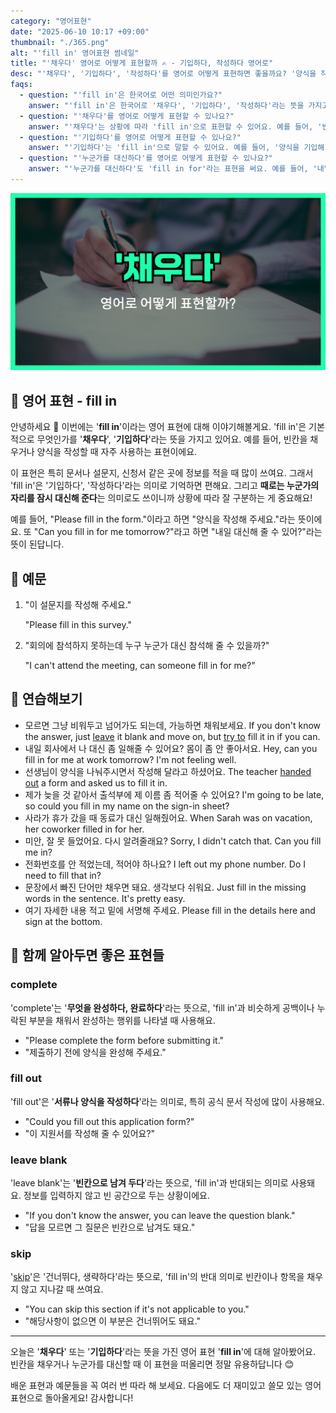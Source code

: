 ```yaml
---
category: "영어표현"
date: "2025-06-10 10:17 +09:00"
thumbnail: "./365.png"
alt: "'fill in' 영어표현 썸네일"
title: "'채우다' 영어로 어떻게 표현할까 ✍️ - 기입하다, 작성하다 영어로"
desc: "'채우다', '기입하다', '작성하다'를 영어로 어떻게 표현하면 좋을까요? '양식을 작성해 주세요.', '빈칸을 채워 주세요.' 등을 영어로 표현하는 법을 배워봅시다. 다양한 예문을 통해서 연습하고 본인의 표현으로 만들어 보세요."
faqs:
  - question: "'fill in'은 한국어로 어떤 의미인가요?"
    answer: "'fill in'은 한국어로 '채우다', '기입하다', '작성하다'라는 뜻을 가지고 있어요. 빈칸이나 양식을 작성할 때 자주 쓰이는 표현이에요."
  - question: "'채우다'를 영어로 어떻게 표현할 수 있나요?"
    answer: "'채우다'는 상황에 따라 'fill in'으로 표현할 수 있어요. 예를 들어, '빈칸을 채워 주세요'는 'Please fill in the blanks'라고 할 수 있어요."
  - question: "'기입하다'를 영어로 어떻게 표현할 수 있나요?"
    answer: "'기입하다'는 'fill in'으로 말할 수 있어요. 예를 들어, '양식을 기입해 주세요'는 'Please fill in the form'으로 표현해요."
  - question: "'누군가를 대신하다'를 영어로 어떻게 표현할 수 있나요?"
    answer: "'누군가를 대신하다'도 'fill in for'라는 표현을 써요. 예를 들어, '내일 대신해 줄 수 있어?'는 'Can you fill in for me tomorrow?'라고 해요."
---
```


!['fill in' 영어표현](./365.png)

## 🌟 영어 표현 - fill in

안녕하세요 👋 이번에는 '**fill in**'이라는 영어 표현에 대해 이야기해볼게요. 'fill in'은 기본적으로 무엇인가를 '**채우다**', '**기입하다**'라는 뜻을 가지고 있어요. 예를 들어, 빈칸을 채우거나 양식을 작성할 때 자주 사용하는 표현이에요.

이 표현은 특히 문서나 설문지, 신청서 같은 곳에 정보를 적을 때 많이 쓰여요. 그래서 'fill in'은 '기입하다', '작성하다'라는 의미로 기억하면 편해요. 그리고 **때로는 누군가의 자리를 잠시 대신해 준다**는 의미로도 쓰이니까 상황에 따라 잘 구분하는 게 중요해요!

예를 들어, "Please fill in the form."이라고 하면 "양식을 작성해 주세요."라는 뜻이에요. 또 "Can you fill in for me tomorrow?"라고 하면 "내일 대신해 줄 수 있어?"라는 뜻이 된답니다.

## 📖 예문

1. "이 설문지를 작성해 주세요."

   "Please fill in this survey."

2. "회의에 참석하지 못하는데 누구 누군가 대신 참석해 줄 수 있을까?"

   "I can't attend the meeting, can someone fill in for me?"

## 💬 연습해보기

<ul data-interactive-list>

  <li data-interactive-item>
    <span data-toggler>모르면 그냥 비워두고 넘어가도 되는데, 가능하면 채워보세요.</span>
    <span data-answer>If you don't know the answer, just <a href="/blog/in-english/402.leave/">leave</a> it blank and move on, but <a href="/blog/in-english/117.try-to/">try to</a> fill it in if you can.</span>
  </li>

  <li data-interactive-item>
    <span data-toggler>내일 회사에서 나 대신 좀 일해줄 수 있어요? 몸이 좀 안 좋아서요.</span>
    <span data-answer>Hey, can you fill in for me at work tomorrow? I'm not feeling well.</span>
  </li>

  <li data-interactive-item>
    <span data-toggler>선생님이 양식을 나눠주시면서 작성해 달라고 하셨어요.</span>
    <span data-answer>The teacher <a href="/blog/in-english/367.hand-out/">handed out</a> a form and asked us to fill it in.</span>
  </li>

  <li data-interactive-item>
    <span data-toggler>제가 늦을 것 같아서 출석부에 제 이름 좀 적어줄 수 있어요?</span>
    <span data-answer>I'm going to be late, so could you fill in my name on the sign-in sheet?</span>
  </li>

  <li data-interactive-item>
    <span data-toggler>사라가 휴가 갔을 때 동료가 대신 일해줬어요.</span>
    <span data-answer>When Sarah was on vacation, her coworker filled in for her.</span>
  </li>

  <li data-interactive-item>
    <span data-toggler>미안, 잘 못 들었어요. 다시 알려줄래요?</span>
    <span data-answer>Sorry, I didn't catch that. Can you fill me in?</span>
  </li>

  <li data-interactive-item>
    <span data-toggler>전화번호를 안 적었는데, 적어야 하나요?</span>
    <span data-answer>I left out my phone number. Do I need to fill that in?</span>
  </li>

  <li data-interactive-item>
    <span data-toggler>문장에서 빠진 단어만 채우면 돼요. 생각보다 쉬워요.</span>
    <span data-answer>Just fill in the missing words in the sentence. It's pretty easy.</span>
  </li>

  <li data-interactive-item>
    <span data-toggler>여기 자세한 내용 적고 밑에 서명해 주세요.</span>
    <span data-answer>Please fill in the details here and sign at the bottom.</span>
  </li>

</ul>

## 🤝 함께 알아두면 좋은 표현들

### complete

'complete'는 '**무엇을 완성하다, 완료하다**'라는 뜻으로, 'fill in'과 비슷하게 공백이나 누락된 부분을 채워서 완성하는 행위를 나타낼 때 사용해요.

- "Please complete the form before submitting it."
- "제출하기 전에 양식을 완성해 주세요."

### fill out

'fill out'은 '**서류나 양식을 작성하다**'라는 의미로, 특히 공식 문서 작성에 많이 사용해요.

- "Could you fill out this application form?"
- "이 지원서를 작성해 줄 수 있어요?"

### leave blank

'leave blank'는 '**빈칸으로 남겨 두다**'라는 뜻으로, 'fill in'과 반대되는 의미로 사용돼요. 정보를 입력하지 않고 빈 공간으로 두는 상황이에요.

- "If you don't know the answer, you can leave the question blank."
- "답을 모르면 그 질문은 빈칸으로 남겨도 돼요."

### skip

'[skip](/blog/in-english/369.skip/)'은 '건너뛰다, 생략하다'라는 뜻으로, 'fill in'의 반대 의미로 빈칸이나 항목을 채우지 않고 지나갈 때 쓰여요.

- "You can skip this section if it's not applicable to you."
- "해당사항이 없으면 이 부분은 건너뛰어도 돼요."

---

오늘은 '**채우다**' 또는 '**기입하다**'라는 뜻을 가진 영어 표현 '**fill in**'에 대해 알아봤어요. 빈칸을 채우거나 누군가를 대신할 때 이 표현을 떠올리면 정말 유용하답니다 😊

배운 표현과 예문들을 꼭 여러 번 따라 해 보세요. 다음에도 더 재미있고 쓸모 있는 영어 표현으로 돌아올게요! 감사합니다!
